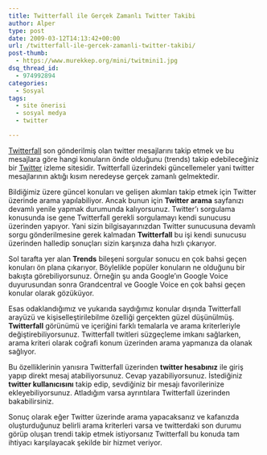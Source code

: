 ```yaml
---
title: Twitterfall ile Gerçek Zamanlı Twitter Takibi
author: Alper
type: post
date: 2009-03-12T14:13:42+00:00
url: /twitterfall-ile-gercek-zamanli-twitter-takibi/
post-thumb:
  - https://www.murekkep.org/mini/twitmini1.jpg
dsq_thread_id:
  - 974992894
categories:
  - Sosyal
tags:
  - site önerisi
  - sosyal medya
  - twitter

---
```

[Twitterfall][1] son gönderilmiş olan twitter mesajlarını takip etmek ve bu mesajlara göre hangi konuların önde olduğunu (trends) takip edebileceğiniz bir [Twitter][2] izleme sitesidir. Twitterfall üzerindeki güncellemeler yani twitter mesajlarının aktığı kısım neredeyse gerçek zamanlı gelmektedir. 

Bildiğimiz üzere güncel konuları ve gelişen akımları takip etmek için Twitter üzerinde arama yapılabiliyor. Ancak bunun için **Twitter arama** sayfanızı devamlı yenile yapmak durumunda kalıyorsunuz. Twitter&#8217;ı sorgulama konusunda ise gene Twitterfall gerekli sorgulamayı kendi sunucusu üzerinden yapıyor. Yani sizin bilgisayarınızdan Twitter sunucusuna devamlı sorgu gönderilmesine gerek kalmadan **Twitterfall** bu işi kendi sunucusu üzerinden halledip sonuçları sizin karşınıza daha hızlı çıkarıyor. <!--more-->

Sol tarafta yer alan **Trends** bileşeni sorgular sonucu en çok bahsi geçen konuları ön plana çıkarıyor. Böylelikle popüler konuların ne olduğunu bir bakışta görebiliyorsunuz. Örneğin şu anda Google&#8217;ın Google Voice duyurusundan sonra Grandcentral ve Google Voice en çok bahsi geçen konular olarak gözüküyor. 

Esas odaklandığımız ve yukarıda saydığımız konular dışında Twitterfall arayüzü ve kişiselleştirilebilme özelliği gerçekten güzel düşünülmüş. **Twitterfall** görünümü ve içeriğini farklı temalarla ve arama kriterleriyle değiştirebiliyorsunuz. Twitterfall twitleri süzgeçleme imkanı sağlarken, arama kriteri olarak coğrafi konum üzerinden arama yapmanıza da olanak sağlıyor. 

Bu özelliklerinin yanısıra Twitterfall üzerinden **twitter hesabınız** ile giriş yapıp direkt mesaj atabiliyorsunuz. Cevap yazabiliyorsunuz. İstediğiniz **twitter kullanıcısını** takip edip, sevdiğiniz bir mesajı favorilerinize ekleyebiliyorsunuz. Atladığım varsa ayrıntılara Twitterfall üzerinden bakabilirsiniz. 

Sonuç olarak eğer Twitter üzerinde arama yapacaksanız ve kafanızda oluşturduğunuz belirli arama kriterleri varsa ve twitterdaki son durumu görüp oluşan trendi takip etmek istiyorsanız Twitterfall bu konuda tam ihtiyacı karşılayacak şekilde bir hizmet veriyor.

 [1]: http://twitterfall.com/
 [2]: http://twitter.com